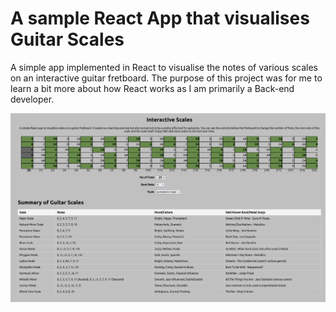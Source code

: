 # A sample React App that visualises Guitar Scales

A simple app implemented in React to visualise the notes of various scales on an interactive guitar fretboard. The purpose of this project was for me to learn a bit more about how React works as I am primarily a Back-end developer.

![A screenshot of the app](images/screenshot.png)
